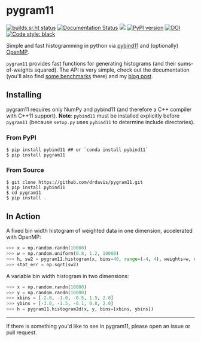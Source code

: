 # pygram11

[![builds.sr.ht status](https://builds.sr.ht/~ddavis/pygram11.svg)](https://builds.sr.ht/~ddavis/pygram11?)
[![Documentation Status](https://readthedocs.org/projects/pygram11/badge/?version=stable)](https://pygram11.readthedocs.io/en/stable/?badge=stable)
![](https://img.shields.io/pypi/pyversions/pygram11.svg?colorB=blue&style=flat)
[![PyPI version](https://img.shields.io/pypi/v/pygram11.svg?colorB=486b87&style=flat)](https://pypi.org/project/pygram11/)
[![DOI](https://zenodo.org/badge/168767581.svg)](https://zenodo.org/badge/latestdoi/168767581)
[![Code style: black](https://img.shields.io/badge/code%20style-black-000000.svg)](https://github.com/ambv/black)

Simple and fast histogramming in python via
[pybind11](https://github.com/pybind/pybind11) and (optionally)
[OpenMP](https://www.openmp.org/).

`pygram11` provides fast functions for generating histograms (and
their sums-of-weights squared). The API is very simple, check out the
documentation (you'll also find [some
benchmarks](https://pygram11.readthedocs.io/en/stable/purpose.html#some-benchmarks)
there) and my [blog
post](https://ddavis.io/posts/introducing-pygram11/).

## Installing

pygram11 requires only NumPy and pybind11 (and therefore a C++
compiler with C++11 support). **Note**: `pybind11` must be installed
explicitly before `pygram11` (because `setup.py` uses `pybind11` to
determine include directories).

### From PyPI

```none
$ pip install pybind11 ## or `conda install pybind11`
$ pip install pygram11
```

### From Source

```none
$ git clone https://github.com/drdavis/pygram11.git
$ pip install pybind11
$ cd pygram11
$ pip install .
```

## In Action

A fixed bin width histogram of weighted data in one dimension,
accelerated with OpenMP:

```python
>>> x = np.random.randn(10000)
>>> w = np.random.uniform(0.8, 1.2, 10000)
>>> h, sw2 = pygram11.histogram(x, bins=40, range=(-4, 4), weights=w, omp=True)
>>> stat_err = np.sqrt(sw2)
```

A variable bin width histogram in two dimensions:

```python
>>> x = np.random.randn(10000)
>>> y = np.random.randn(10000)
>>> xbins = [-2.0, -1.0, -0.5, 1.5, 2.0]
>>> ybins = [-3.0, -1.5, -0.1, 0.8, 2.0]
>>> h = pygram11.histogram2d(x, y, bins=[xbins, ybins])
```

---

If there is something you'd like to see in pygram11, please open an
issue or pull request.
